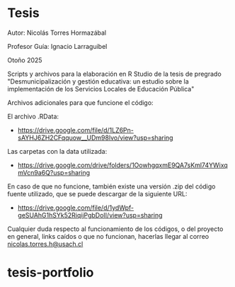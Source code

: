 # Tesis

Autor: Nicolás Torres Hormazábal

Profesor Guía: Ignacio Larraguibel

Otoño 2025

Scripts y archivos para la elaboración en R Studio de la tesis de pregrado "Desmunicipalización y gestión educativa: un estudio sobre la implementación de los Servicios Locales de Educación Pública"

Archivos adicionales para que funcione el código:

El archivo .RData:
* https://drive.google.com/file/d/1LZ6Pn-sAYHJ6ZH2CFqquow__UDm98lvo/view?usp=sharing

Las carpetas con la data utilizada:
* https://drive.google.com/drive/folders/1OowhgqxmE9QA7sKml74YWixqmVcn9a6Q?usp=sharing

En caso de que no funcione, también existe una versión .zip del código fuente utilizado, que se puede descargar de la siguiente URL:
* https://drive.google.com/file/d/1ydWpf-geSUAhG1hSYk52RiqijPgbDoII/view?usp=sharing

Cualquier duda respecto al funcionamiento de los códigos, o del proyecto en general, links caídos o que no funcionan, hacerlas llegar al correo nicolas.torres.h@usach.cl
# tesis-portfolio
